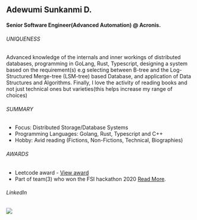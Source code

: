 ## Adewumi Sunkanmi D.
#### Senior Software Engineer(Advanced Automation) @ Acronis. 
  
<h6>UNIQUENESS</h6>
 
Advanced knowledge of the internals and inner workings of distributed databases, programming in GoLang, Rust, Typescript, designing a system based on the requirement(s) e.g selecting between B-tree and the Log-Structured Merge-tree (LSM-tree) based Database, and application of Data Structures and Algorithms. 
Finally, I love the activity of reading books and not just technical ones but varieties(this helps increase my range of choices)
 
 
 <h6>SUMMARY</h6>
 
- Focus: Distributed Storage/Database Systems  <br/>
- Programming Languages: Golang, Rust, Typescript and C++   <br/>
- Hobby: Avid reading (Fictions, Non-Fictions, Technical, Biographies)  <br/>
<!-- - Teaches Data Structures in Golang [On YouTube](https://www.youtube.com/channel/UCI4OZmm_4knG1fsSBNdLtNQ) <br/> -->

<h6>AWARDS</h6> 

- Leetcode award - [View award](https://leetcode.com/_sunkanmi/?showBadge=50-days-badge-2022) <br/>
- Part of team(3) who won the FSI hackathon 2020 [Read More](https://efina.org.ng/media-room/team-inclusion-wins-efinas-fintech4wd-hackathon/#:~:text=Adewumi%20Sunkanmi). <br/>

<h6>LinkedIn</h6>

<a href="https://www.linkedin.com/in/adewumisunkanmi" target="_blank">
  <img src="https://img.shields.io/badge/linkedin-%230077B5.svg?&style=for-the-badge&logo=linkedin&logoColor=white" />
</a> 
 
  
